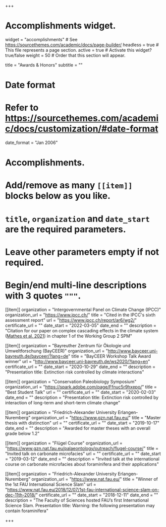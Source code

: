 +++
# Accomplishments widget.
widget = "accomplishments"  # See https://sourcethemes.com/academic/docs/page-builder/
headless = true  # This file represents a page section.
active = true  # Activate this widget? true/false
weight = 50  # Order that this section will appear.

title = "Awards & Honors"
subtitle = ""

# Date format
#   Refer to https://sourcethemes.com/academic/docs/customization/#date-format
date_format = "Jan 2006"

# Accomplishments.
#   Add/remove as many `[[item]]` blocks below as you like.
#   `title`, `organization` and `date_start` are the required parameters.
#   Leave other parameters empty if not required.
#   Begin/end multi-line descriptions with 3 quotes `"""`.

[[item]]
  organization = "Intergovernmental Panel on Climate Change (IPCC)"
  organization_url = "https://www.ipcc.ch/"
  title = "Cited in the IPCC's sixth assessment report"
  url = "https://www.ipcc.ch/report/ar6/wg2/"
  certificate_url = ""
  date_start = "2022-03-05"
  date_end = ""
  description = "Citation for our paper on complex cascading effects in the climate system ([Mathes et al. 2021](https://doi.org/10.1038/s41559-020-01377-w)) in chapter 1 of the Working Group 2 SPM"

[[item]]
  organization = "Bayreuther Zentrum für Ökologie und Umweltforschung (BayCEER)"
  organization_url = "http://www.bayceer.uni-bayreuth.de/bayceer/?lang=de"
  title = "BayCEER Workshop Talk Award winner"
  url = "http://www.bayceer.uni-bayreuth.de/ws2020/?lang=en"
  certificate_url = ""
  date_start = "2020-10-29"
  date_end = ""
  description = "Presentation title: Extinction risk controlled by climate interactions"
  

[[item]]
  organization = "Conservation Paleobiology Symposium"
  organization_url = "https://spark.adobe.com/page/Ffnuc5r9hxepo/"
  title = "Best Student Talk"
  url = ""
  certificate_url = ""
  date_start = "2020-02-03"
  date_end = ""
  description = "Presentation title: Extinction risk controlled by interaction of long-term and short-term climate change"
  
[[item]]
  organization = "Friedrich-Alexander University Erlangen-Nuremberg"
  organization_url = "https://www.gzn.nat.fau.eu/"
  title = "Master thesis with distinction"
  url = ""
  certificate_url = ""
  date_start = "2019-10-17"
  date_end = ""
  description = "Awarded for master theses with an overall grade below 1.2"
  
[[item]]
  organization = "Flügel Course"
  organization_url = "https://www.gzn.nat.fau.eu/palaeontology/outreach/flugel-course/"
  title = "Invited talk on carbonate microfacies"
  url = ""
  certificate_url = ""
  date_start = "2019-03-12"
  date_end = ""
  description = "Invited talk at the international course on carbonate microfacies about foraminifera and their applications"

[[item]]
  organization = "Friedrich-Alexander University Erlangen-Nuremberg"
  organization_url = "https://www.nat.fau.eu/"
  title = "Winner of the 1st FAU International Science Slam"
  url = "https://www.nat.fau.eu/2018/12/07/1st-fau-international-science-slam-on-dec-11th-2018/"
  certificate_url = ""
  date_start = "2018-12-11"
  date_end = ""
  description = "The Faculty of Sciences hosted FAU’s first International Science Slam.  Presentation title: Warning: the following presentation may contain foraminifera"

+++
